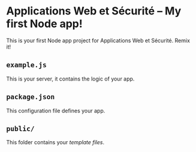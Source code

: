 # Applications Web et Sécurité – My first Node app!

This is your first Node app project for Applications Web et Sécurité. Remix it!

## `example.js`

This is your server, it contains the logic of your app.

## `package.json`

This configuration file defines your app.

## `public/`

This folder contains your *template files*.